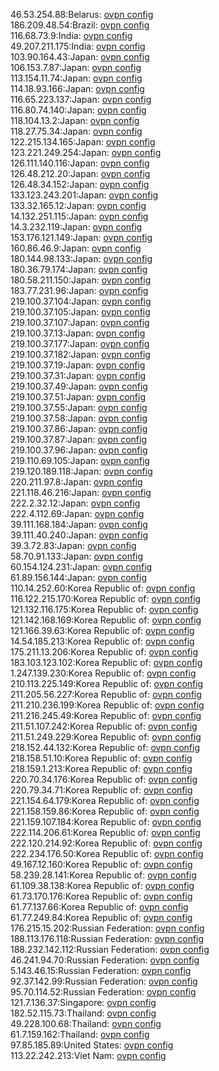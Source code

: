 46.53.254.88:Belarus: [ovpn config](vpn/46_53_254_88.ovpn)  
186.209.48.54:Brazil: [ovpn config](vpn/186_209_48_54.ovpn)  
116.68.73.9:India: [ovpn config](vpn/116_68_73_9.ovpn)  
49.207.211.175:India: [ovpn config](vpn/49_207_211_175.ovpn)  
103.90.164.43:Japan: [ovpn config](vpn/103_90_164_43.ovpn)  
106.153.7.87:Japan: [ovpn config](vpn/106_153_7_87.ovpn)  
113.154.11.74:Japan: [ovpn config](vpn/113_154_11_74.ovpn)  
114.18.93.166:Japan: [ovpn config](vpn/114_18_93_166.ovpn)  
116.65.223.137:Japan: [ovpn config](vpn/116_65_223_137.ovpn)  
116.80.74.140:Japan: [ovpn config](vpn/116_80_74_140.ovpn)  
118.104.13.2:Japan: [ovpn config](vpn/118_104_13_2.ovpn)  
118.27.75.34:Japan: [ovpn config](vpn/118_27_75_34.ovpn)  
122.215.134.165:Japan: [ovpn config](vpn/122_215_134_165.ovpn)  
123.221.249.254:Japan: [ovpn config](vpn/123_221_249_254.ovpn)  
126.111.140.116:Japan: [ovpn config](vpn/126_111_140_116.ovpn)  
126.48.212.20:Japan: [ovpn config](vpn/126_48_212_20.ovpn)  
126.48.34.152:Japan: [ovpn config](vpn/126_48_34_152.ovpn)  
133.123.243.201:Japan: [ovpn config](vpn/133_123_243_201.ovpn)  
133.32.165.12:Japan: [ovpn config](vpn/133_32_165_12.ovpn)  
14.132.251.115:Japan: [ovpn config](vpn/14_132_251_115.ovpn)  
14.3.232.119:Japan: [ovpn config](vpn/14_3_232_119.ovpn)  
153.176.121.149:Japan: [ovpn config](vpn/153_176_121_149.ovpn)  
160.86.46.9:Japan: [ovpn config](vpn/160_86_46_9.ovpn)  
180.144.98.133:Japan: [ovpn config](vpn/180_144_98_133.ovpn)  
180.36.79.174:Japan: [ovpn config](vpn/180_36_79_174.ovpn)  
180.58.211.150:Japan: [ovpn config](vpn/180_58_211_150.ovpn)  
183.77.231.96:Japan: [ovpn config](vpn/183_77_231_96.ovpn)  
219.100.37.104:Japan: [ovpn config](vpn/219_100_37_104.ovpn)  
219.100.37.105:Japan: [ovpn config](vpn/219_100_37_105.ovpn)  
219.100.37.107:Japan: [ovpn config](vpn/219_100_37_107.ovpn)  
219.100.37.13:Japan: [ovpn config](vpn/219_100_37_13.ovpn)  
219.100.37.177:Japan: [ovpn config](vpn/219_100_37_177.ovpn)  
219.100.37.182:Japan: [ovpn config](vpn/219_100_37_182.ovpn)  
219.100.37.19:Japan: [ovpn config](vpn/219_100_37_19.ovpn)  
219.100.37.31:Japan: [ovpn config](vpn/219_100_37_31.ovpn)  
219.100.37.49:Japan: [ovpn config](vpn/219_100_37_49.ovpn)  
219.100.37.51:Japan: [ovpn config](vpn/219_100_37_51.ovpn)  
219.100.37.55:Japan: [ovpn config](vpn/219_100_37_55.ovpn)  
219.100.37.58:Japan: [ovpn config](vpn/219_100_37_58.ovpn)  
219.100.37.86:Japan: [ovpn config](vpn/219_100_37_86.ovpn)  
219.100.37.87:Japan: [ovpn config](vpn/219_100_37_87.ovpn)  
219.100.37.96:Japan: [ovpn config](vpn/219_100_37_96.ovpn)  
219.110.69.105:Japan: [ovpn config](vpn/219_110_69_105.ovpn)  
219.120.189.118:Japan: [ovpn config](vpn/219_120_189_118.ovpn)  
220.211.97.8:Japan: [ovpn config](vpn/220_211_97_8.ovpn)  
221.118.46.216:Japan: [ovpn config](vpn/221_118_46_216.ovpn)  
222.2.32.12:Japan: [ovpn config](vpn/222_2_32_12.ovpn)  
222.4.112.69:Japan: [ovpn config](vpn/222_4_112_69.ovpn)  
39.111.168.184:Japan: [ovpn config](vpn/39_111_168_184.ovpn)  
39.111.40.240:Japan: [ovpn config](vpn/39_111_40_240.ovpn)  
39.3.72.83:Japan: [ovpn config](vpn/39_3_72_83.ovpn)  
58.70.91.133:Japan: [ovpn config](vpn/58_70_91_133.ovpn)  
60.154.124.231:Japan: [ovpn config](vpn/60_154_124_231.ovpn)  
61.89.156.144:Japan: [ovpn config](vpn/61_89_156_144.ovpn)  
110.14.252.60:Korea Republic of: [ovpn config](vpn/110_14_252_60.ovpn)  
116.122.215.170:Korea Republic of: [ovpn config](vpn/116_122_215_170.ovpn)  
121.132.116.175:Korea Republic of: [ovpn config](vpn/121_132_116_175.ovpn)  
121.142.168.169:Korea Republic of: [ovpn config](vpn/121_142_168_169.ovpn)  
121.166.39.63:Korea Republic of: [ovpn config](vpn/121_166_39_63.ovpn)  
14.54.185.213:Korea Republic of: [ovpn config](vpn/14_54_185_213.ovpn)  
175.211.13.206:Korea Republic of: [ovpn config](vpn/175_211_13_206.ovpn)  
183.103.123.102:Korea Republic of: [ovpn config](vpn/183_103_123_102.ovpn)  
1.247.139.230:Korea Republic of: [ovpn config](vpn/1_247_139_230.ovpn)  
210.113.225.149:Korea Republic of: [ovpn config](vpn/210_113_225_149.ovpn)  
211.205.56.227:Korea Republic of: [ovpn config](vpn/211_205_56_227.ovpn)  
211.210.236.199:Korea Republic of: [ovpn config](vpn/211_210_236_199.ovpn)  
211.216.245.49:Korea Republic of: [ovpn config](vpn/211_216_245_49.ovpn)  
211.51.107.242:Korea Republic of: [ovpn config](vpn/211_51_107_242.ovpn)  
211.51.249.229:Korea Republic of: [ovpn config](vpn/211_51_249_229.ovpn)  
218.152.44.132:Korea Republic of: [ovpn config](vpn/218_152_44_132.ovpn)  
218.158.51.10:Korea Republic of: [ovpn config](vpn/218_158_51_10.ovpn)  
218.159.1.213:Korea Republic of: [ovpn config](vpn/218_159_1_213.ovpn)  
220.70.34.176:Korea Republic of: [ovpn config](vpn/220_70_34_176.ovpn)  
220.79.34.71:Korea Republic of: [ovpn config](vpn/220_79_34_71.ovpn)  
221.154.64.179:Korea Republic of: [ovpn config](vpn/221_154_64_179.ovpn)  
221.158.159.86:Korea Republic of: [ovpn config](vpn/221_158_159_86.ovpn)  
221.159.107.184:Korea Republic of: [ovpn config](vpn/221_159_107_184.ovpn)  
222.114.206.61:Korea Republic of: [ovpn config](vpn/222_114_206_61.ovpn)  
222.120.214.92:Korea Republic of: [ovpn config](vpn/222_120_214_92.ovpn)  
222.234.176.50:Korea Republic of: [ovpn config](vpn/222_234_176_50.ovpn)  
49.167.12.160:Korea Republic of: [ovpn config](vpn/49_167_12_160.ovpn)  
58.239.28.141:Korea Republic of: [ovpn config](vpn/58_239_28_141.ovpn)  
61.109.38.138:Korea Republic of: [ovpn config](vpn/61_109_38_138.ovpn)  
61.73.170.176:Korea Republic of: [ovpn config](vpn/61_73_170_176.ovpn)  
61.77.137.66:Korea Republic of: [ovpn config](vpn/61_77_137_66.ovpn)  
61.77.249.84:Korea Republic of: [ovpn config](vpn/61_77_249_84.ovpn)  
176.215.15.202:Russian Federation: [ovpn config](vpn/176_215_15_202.ovpn)  
188.113.176.118:Russian Federation: [ovpn config](vpn/188_113_176_118.ovpn)  
188.232.142.112:Russian Federation: [ovpn config](vpn/188_232_142_112.ovpn)  
46.241.94.70:Russian Federation: [ovpn config](vpn/46_241_94_70.ovpn)  
5.143.46.15:Russian Federation: [ovpn config](vpn/5_143_46_15.ovpn)  
92.37.142.99:Russian Federation: [ovpn config](vpn/92_37_142_99.ovpn)  
95.70.114.52:Russian Federation: [ovpn config](vpn/95_70_114_52.ovpn)  
121.7.136.37:Singapore: [ovpn config](vpn/121_7_136_37.ovpn)  
182.52.115.73:Thailand: [ovpn config](vpn/182_52_115_73.ovpn)  
49.228.100.68:Thailand: [ovpn config](vpn/49_228_100_68.ovpn)  
61.7.159.162:Thailand: [ovpn config](vpn/61_7_159_162.ovpn)  
97.85.185.89:United States: [ovpn config](vpn/97_85_185_89.ovpn)  
113.22.242.213:Viet Nam: [ovpn config](vpn/113_22_242_213.ovpn)  
